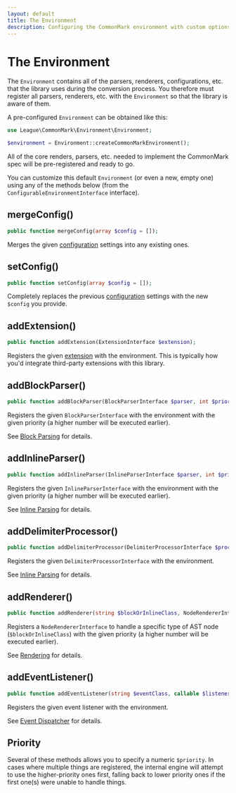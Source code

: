 ```yaml
---
layout: default
title: The Environment
description: Configuring the CommonMark environment with custom options and added functionality
---
```


The Environment
===============

The `Environment` contains all of the parsers, renderers, configurations, etc. that the library uses during the conversion process.  You therefore must register all parsers, renderers, etc. with the `Environment` so that the library is aware of them.

A pre-configured `Environment` can be obtained like this:

```php
use League\CommonMark\Environment\Environment;

$environment = Environment::createCommonMarkEnvironment();
```

All of the core renders, parsers, etc. needed to implement the CommonMark spec will be pre-registered and ready to go.

You can customize this default `Environment` (or even a new, empty one) using any of the methods below (from the `ConfigurableEnvironmentInterface` interface).

## mergeConfig()

```php
public function mergeConfig(array $config = []);
```

Merges the given [configuration](/2.0/configuration/) settings into any existing ones.

## setConfig()

```php
public function setConfig(array $config = []);
```

Completely replaces the previous [configuration](/2.0/configuration/) settings with the new `$config` you provide.

## addExtension()

```php
public function addExtension(ExtensionInterface $extension);
```

Registers the given [extension](/2.0/customization/extensions/) with the environment.  This is typically how you'd integrate third-party extensions with this library.

## addBlockParser()

```php
public function addBlockParser(BlockParserInterface $parser, int $priority = 0);
```

Registers the given `BlockParserInterface` with the environment with the given priority (a higher number will be executed earlier).

See [Block Parsing](/2.0/customization/block-parsing/) for details.

## addInlineParser()

```php
public function addInlineParser(InlineParserInterface $parser, int $priority = 0);
```

Registers the given `InlineParserInterface` with the environment with the given priority (a higher number will be executed earlier).

See [Inline Parsing](/2.0/customization/inline-parsing/) for details.

## addDelimiterProcessor()

```php
public function addDelimiterProcessor(DelimiterProcessorInterface $processor);
```

Registers the given `DelimiterProcessorInterface` with the environment.

See [Inline Parsing](/2.0/customization/delimiter-processing/) for details.

## addRenderer()

```php
public function addRenderer(string $blockOrInlineClass, NodeRendererInterface $blockRenderer, int $priority = 0);
```

Registers a `NodeRendererInterface` to handle a specific type of AST node (`$blockOrInlineClass`)  with the given priority (a higher number will be executed earlier).

See [Rendering](/2.0/customization/rendering/) for details.

## addEventListener()

```php
public function addEventListener(string $eventClass, callable $listener, int $priority = 0);
```

Registers the given event listener with the environment.

See [Event Dispatcher](/2.0/customization/event-dispatcher/) for details.

## Priority

Several of these methods allows you to specify a numeric `$priority`.  In cases where multiple things are registered, the internal engine will attempt to use the higher-priority ones first, falling back to lower priority ones if the first one(s) were unable to handle things.
